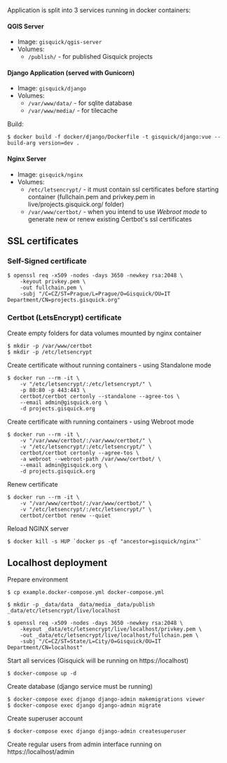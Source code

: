 Application is split into 3 services running in docker containers:

#### QGIS Server
* Image: `gisquick/qgis-server`
* Volumes:
  - `/publish/` - for published Gisquick projects

#### Django Application (served with Gunicorn)
* Image: `gisquick/django`
* Volumes:
  - `/var/www/data/` - for sqlite database
  - `/var/www/media/` - for tilecache

Build:
```
$ docker build -f docker/django/Dockerfile -t gisquick/django:vue --build-arg version=dev .
```

#### Nginx Server
* Image: `gisquick/nginx`
* Volumes:
  - `/etc/letsencrypt/` - it must contain ssl certificates before starting container (fullchain.pem and privkey.pem in live/projects.gisquick.org/ folder)
  - `/var/www/certbot/` - when you intend to use *Webroot mode* to generate new or renew existing Certbot's ssl certificates


## SSL certificates

### Self-Signed certificate


```
$ openssl req -x509 -nodes -days 3650 -newkey rsa:2048 \
    -keyout privkey.pem \
    -out fullchain.pem \
    -subj "/C=CZ/ST=Prague/L=Prague/O=Gisquick/OU=IT Department/CN=projects.gisquick.org"
```


### Certbot (LetsEncrypt) certificate


Create empty folders for data volumes mounted by nginx container
```
$ mkdir -p /var/www/certbot
$ mkdir -p /etc/letsencrypt
```


Create certificate without running containers - using Standalone mode
```
$ docker run --rm -it \
    -v "/etc/letsencrypt/:/etc/letsencrypt/" \
    -p 80:80 -p 443:443 \
    certbot/certbot certonly --standalone --agree-tos \
    --email admin@gisquick.org \
    -d projects.gisquick.org
```


Create certificate with running containers - using Webroot mode
```
$ docker run --rm -it \
    -v "/var/www/certbot/:/var/www/certbot/" \
    -v "/etc/letsencrypt/:/etc/letsencrypt/" \
    certbot/certbot certonly --agree-tos \
    -a webroot --webroot-path /var/www/certbot/ \
    --email admin@gisquick.org \
    -d projects.gisquick.org
```


Renew certificate
```
$ docker run --rm -it \
    -v "/var/www/certbot/:/var/www/certbot/" \
    -v "/etc/letsencrypt/:/etc/letsencrypt/" \
    certbot/certbot renew --quiet
```


Reload NGINX server
```
$ docker kill -s HUP `docker ps -qf "ancestor=gisquick/nginx"`
```

## Localhost deployment

Prepare environment
```
$ cp example.docker-compose.yml docker-compose.yml

$ mkdir -p _data/data _data/media _data/publish _data/etc/letsencrypt/live/localhost

$ openssl req -x509 -nodes -days 3650 -newkey rsa:2048 \
    -keyout _data/etc/letsencrypt/live/localhost/privkey.pem \
    -out _data/etc/letsencrypt/live/localhost/fullchain.pem \
    -subj "/C=CZ/ST=State/L=City/O=Gisquick/OU=IT Department/CN=localhost"
```

Start all services (Gisquick will be running on https://localhost)
```
$ docker-compose up -d
```

Create database (django service must be running)
```
$ docker-compose exec django django-admin makemigrations viewer
$ docker-compose exec django django-admin migrate
```

Create superuser account
```
$ docker-compose exec django django-admin createsuperuser
```

Create regular users from admin interface running on https://localhost/admin
